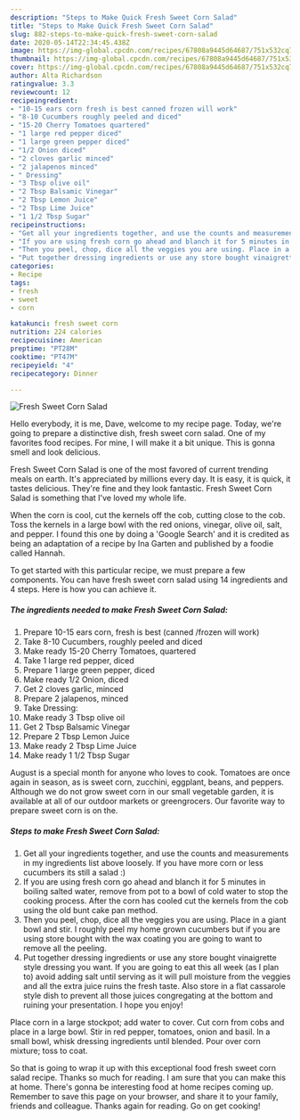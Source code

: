 ```yaml
---
description: "Steps to Make Quick Fresh Sweet Corn Salad"
title: "Steps to Make Quick Fresh Sweet Corn Salad"
slug: 882-steps-to-make-quick-fresh-sweet-corn-salad
date: 2020-05-14T22:34:45.438Z
image: https://img-global.cpcdn.com/recipes/67808a9445d64687/751x532cq70/fresh-sweet-corn-salad-recipe-main-photo.jpg
thumbnail: https://img-global.cpcdn.com/recipes/67808a9445d64687/751x532cq70/fresh-sweet-corn-salad-recipe-main-photo.jpg
cover: https://img-global.cpcdn.com/recipes/67808a9445d64687/751x532cq70/fresh-sweet-corn-salad-recipe-main-photo.jpg
author: Alta Richardson
ratingvalue: 3.3
reviewcount: 12
recipeingredient:
- "10-15 ears corn fresh is best canned frozen will work"
- "8-10 Cucumbers roughly peeled and diced"
- "15-20 Cherry Tomatoes quartered"
- "1 large red pepper diced"
- "1 large green pepper diced"
- "1/2 Onion diced"
- "2 cloves garlic minced"
- "2 jalapenos minced"
- " Dressing"
- "3 Tbsp olive oil"
- "2 Tbsp Balsamic Vinegar"
- "2 Tbsp Lemon Juice"
- "2 Tbsp Lime Juice"
- "1 1/2 Tbsp Sugar"
recipeinstructions:
- "Get all your ingredients together, and use the counts and measurements in my ingredients list above loosely. If you have more corn or less cucumbers its still a salad :)"
- "If you are using fresh corn go ahead and blanch it for 5 minutes in boiling salted water, remove from pot to a bowl of cold water to stop the cooking process. After the corn has cooled cut the kernels from the cob using the old bunt cake pan method."
- "Then you peel, chop, dice all the veggies you are using. Place in a giant bowl and stir. I roughly peel my home grown cucumbers but if you are using store bought with the wax coating you are going to want to remove all the peeling."
- "Put together dressing ingredients or use any store bought vinaigrette style dressing you want. If you are going to eat this all week (as I plan to) avoid adding salt until serving as it will pull moisture from the veggies and all the extra juice ruins the fresh taste. Also store in a flat cassarole style dish to prevent all those juices congregating at the bottom and ruining your presentation. I hope you enjoy!"
categories:
- Recipe
tags:
- fresh
- sweet
- corn

katakunci: fresh sweet corn 
nutrition: 224 calories
recipecuisine: American
preptime: "PT28M"
cooktime: "PT47M"
recipeyield: "4"
recipecategory: Dinner

---
```



![Fresh Sweet Corn Salad](https://img-global.cpcdn.com/recipes/67808a9445d64687/751x532cq70/fresh-sweet-corn-salad-recipe-main-photo.jpg)

Hello everybody, it is me, Dave, welcome to my recipe page. Today, we're going to prepare a distinctive dish, fresh sweet corn salad. One of my favorites food recipes. For mine, I will make it a bit unique. This is gonna smell and look delicious.

Fresh Sweet Corn Salad is one of the most favored of current trending meals on earth. It's appreciated by millions every day. It is easy, it is quick, it tastes delicious. They're fine and they look fantastic. Fresh Sweet Corn Salad is something that I've loved my whole life.

When the corn is cool, cut the kernels off the cob, cutting close to the cob. Toss the kernels in a large bowl with the red onions, vinegar, olive oil, salt, and pepper. I found this one by doing a &#39;Google Search&#39; and it is credited as being an adaptation of a recipe by Ina Garten and published by a foodie called Hannah.


To get started with this particular recipe, we must prepare a few components. You can have fresh sweet corn salad using 14 ingredients and 4 steps. Here is how you can achieve it.

<!--inarticleads1-->

##### The ingredients needed to make Fresh Sweet Corn Salad:

1. Prepare 10-15 ears corn, fresh is best (canned /frozen will work)
1. Take 8-10 Cucumbers, roughly peeled and diced
1. Make ready 15-20 Cherry Tomatoes, quartered
1. Take 1 large red pepper, diced
1. Prepare 1 large green pepper, diced
1. Make ready 1/2 Onion, diced
1. Get 2 cloves garlic, minced
1. Prepare 2 jalapenos, minced
1. Take  Dressing:
1. Make ready 3 Tbsp olive oil
1. Get 2 Tbsp Balsamic Vinegar
1. Prepare 2 Tbsp Lemon Juice
1. Make ready 2 Tbsp Lime Juice
1. Make ready 1 1/2 Tbsp Sugar


August is a special month for anyone who loves to cook. Tomatoes are once again in season, as is sweet corn, zucchini, eggplant, beans, and peppers. Although we do not grow sweet corn in our small vegetable garden, it is available at all of our outdoor markets or greengrocers. Our favorite way to prepare sweet corn is on the. 

<!--inarticleads2-->

##### Steps to make Fresh Sweet Corn Salad:

1. Get all your ingredients together, and use the counts and measurements in my ingredients list above loosely. If you have more corn or less cucumbers its still a salad :)
1. If you are using fresh corn go ahead and blanch it for 5 minutes in boiling salted water, remove from pot to a bowl of cold water to stop the cooking process. After the corn has cooled cut the kernels from the cob using the old bunt cake pan method.
1. Then you peel, chop, dice all the veggies you are using. Place in a giant bowl and stir. I roughly peel my home grown cucumbers but if you are using store bought with the wax coating you are going to want to remove all the peeling.
1. Put together dressing ingredients or use any store bought vinaigrette style dressing you want. If you are going to eat this all week (as I plan to) avoid adding salt until serving as it will pull moisture from the veggies and all the extra juice ruins the fresh taste. Also store in a flat cassarole style dish to prevent all those juices congregating at the bottom and ruining your presentation. I hope you enjoy!


Place corn in a large stockpot; add water to cover. Cut corn from cobs and place in a large bowl. Stir in red pepper, tomatoes, onion and basil. In a small bowl, whisk dressing ingredients until blended. Pour over corn mixture; toss to coat. 

So that is going to wrap it up with this exceptional food fresh sweet corn salad recipe. Thanks so much for reading. I am sure that you can make this at home. There's gonna be interesting food at home recipes coming up. Remember to save this page on your browser, and share it to your family, friends and colleague. Thanks again for reading. Go on get cooking!
